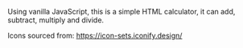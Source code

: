 Using vanilla JavaScript, this is a simple HTML calculator, it can add, subtract, multiply and divide.

Icons sourced from: https://icon-sets.iconify.design/
